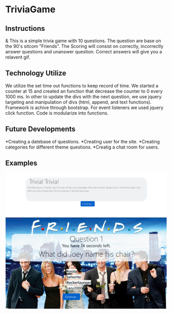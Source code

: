 # TriviaGame
<h2> Instructions </h2>
& This is a simple trivia game with 10 questions. The question are base on the 90's sitcom "Friends". The Scoring will consist on correctly, incorrectly answer questions and unanswer question. Correct answers will give you a relavent gif. 


<h2> Technology Utilize </h2>

We utilize the set time out functions to keep record of time. We started a counter at 15 and created an function that decrease the counter to 0 every 1000 ms. In other to update the divs with the next question, we use jquery targeting and manipulation of divs (html, append, and text functions). Framework is achive through bootstrap. For event listeners we used jquery click function. Code is modularize into functions.

<h2>Future Developments</h2>

*Creating a datebase of questions.
*Creating user for the site. 
*Creating categories for different theme questions.
*Creatig a chat room for users. 

<h2> Examples</h2>
<img src="./assets/images/TriviaIntro.png"/>
<img src="./assets/images/Question.png"/>
